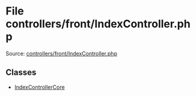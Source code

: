 File controllers/front/IndexController.php
=========

Source: [controllers/front/IndexController.php](https://github.com/PrestaShop/PrestaShop/blob/1.5.0.15/controllers/front/IndexController.php)


Classes
-------

* [IndexControllerCore](class.IndexControllerCore.md)


